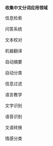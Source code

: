 <b>收集中文分词应用领域</b>
<pre>
信息检索<br>
问答系统<br>
文本校对<br>
机器翻译<br>
自动摘要<br>
自动分类<br>
信息过滤<br>
语言教学<br>
文字识别<br>
语音识别<br>
文语转换<br>
情感分类<br>
</pre>
